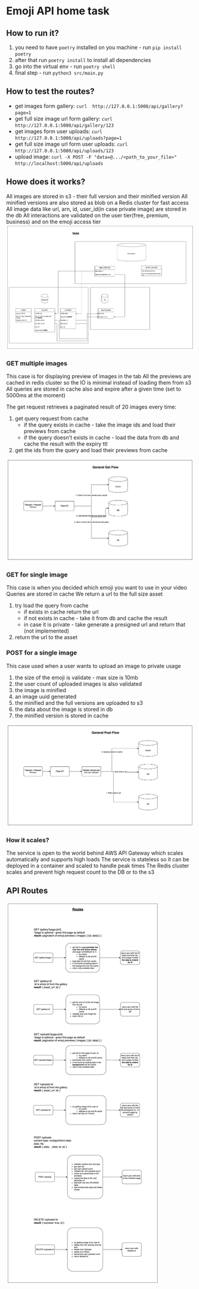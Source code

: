 # Emoji API home task

## How to run it?
1. you need to have `poetry` installed on you machine - run `pip install poetry`
2. after that run `poetry install` to install all dependencies
3. go into the virtual env - run `poetry shell`
4. final step - run `python3 src/main.py`

## How to test the routes?

* get images form gallery: `curl  http://127.0.0.1:5000/api/gallery?page=1`
* get full size image url form gallery: `curl  http://127.0.0.1:5000/api/gallery/123`
* get images form user uploads: `curl  http://127.0.0.1:5000/api/uploads?page=1`
* get full size image url form user uploads: `curl  http://127.0.0.1:5000/api/uploads/123`
* upload image: `curl -X POST -F "data=@.../<path_to_your_file>" http://localhost:5000/api/uploads`

## Howe does it works?
All images are stored in s3 - their full version and their minified version
All minified versions are also stored as blob on a Redis cluster for fast access
All image data like url, arn, id, user_id(in case private image) are stored in the db
All interactions are validated on the user tier(free, premium, business) and on the emoji access tier
![Model](assets/model.png "Model")

### GET multiple images
This case is for displaying preview of images in the tab
All the previews are cached in redis cluster so the IO is minimal instead of loading them from s3
All queries are stored in cache also and expire after a given time (set to 5000ms at the moment)

The get request retrieves a paginated result of 20 images every time:
1. get query request from cache
    * if the query exists in cache - take the image ids and load their previews from cache
    * if the query doesn't exists in cache - load the data from db and cache the result with the expiry ttl
2. get the ids from the query and load their previews from cache

![Get Flow](assets/get-flow.png "Get Flow")

### GET for single image
This case is when you decided which emoji you want to use in your video
Queries are stored in cache
We return a url to the full size asset

1. try load the query from cache
    * if exists in cache return the url
    * if not exists in cache - take it from db and cache the result
    * in case it is private - take generate a presigned url and return that (not implemented)
2. return the url to the asset

### POST for a single image
This case used when a user wants to upload an image to private usage

1. the size of the emoji is validate - max size is 10mb
2. the user count of uploaded images is also validated
3. the image is minified
4. an image uuid generated
5. the minified and the full versions are uploaded to s3
6. the data about the image is stored in db
7. the minified version is stored in cache

![Post Flow](assets/post-flow.png "Post Flow")

### How it scales?
The service is open to the world behind AWS API Gateway which scales automatically and supports high loads
The service is stateless so it can be deployed in a container and scaled to handle peak times
The Redis cluster scales and prevent high request count to the DB or to the s3

## API Routes
![Routes](assets/routes.png "Routes")



